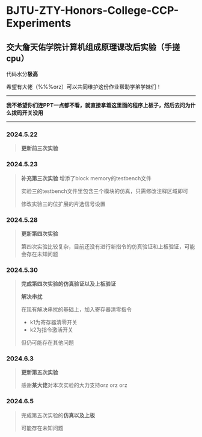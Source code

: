 # BJTU-ZTY-Honors-College-CCP-Experiments

## 交大詹天佑学院计算机组成原理课改后实验（手搓cpu）

代码水分**极高**

希望有大佬（%%%orz）可以共同维护这份作业帮助学弟学妹们！

*****   
 
**我不希望你们连PPT一点都不看，就直接拿着这里面的程序上板子，然后去问为什么拨码开关没用**

*****

### 2024.5.22

> **更新前三次实验**

### 2024.5.23

> **补充第三次实验**
> 增添了block memory的testbench文件
> 
> 实验三的testbench文件里包含三个模块的仿真，只需修改注释区域即可
>
> 修改实验三的位扩展的片选信号设置
> 

### 2024.5.28

> **更新第四次实验**
>
> 第四次实验比较复杂，目前还没有进行新指令的仿真验证和上板验证，可能会存在未知问题
>

### 2024.5.30

>
>**完成第四次实验的仿真验证以及上板验证**
>
>**解决串扰**
>
>在现有解决串扰的基础上，加入寄存器清零指令
> - k1为寄存器清零开关
> - k2为指令激活开关
> 
>但仍可能存在其他问题

### 2024.6.3

>**更新第五次实验**
>
>感谢**某大佬**对本次实验的大力支持orz orz orz
>

### 2024.6.5

> 完成第五次实验的**仿真以及上板**
> 
> 可能存在未知问题
> 